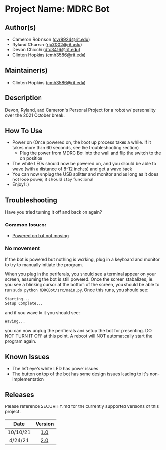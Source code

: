 # Project Name: MDRC Bot

## Author(s)
- Cameron Robinson (cvr8924@rit.edu)
- Ryland Charron (rjc3002@rit.edu)
- Devon Chicchi (dtc3416@rit.edu)
- Clinten Hopkins (cmh3586@rit.edu)

## Maintainer(s)
- Clinten Hopkins (cmh3586@rit.edu)

## Description
Devon, Ryland, and Cameron's Personal Project for a robot w/ personality over the 2021 October break.

## How To Use
- Power on (Once powered on, the boot up process takes a while. If it takes more than 60 seconds, see the troubleshooting section)
    - Plug the power from MDRC Bot into the wall and flip the switch to the on position
- The white LEDs should now be powered on, and you should be able to wave (with a distance of 8-12 inches) and get a 
wave back
- You can now unplug the USB splitter and monitor and as long as it does not lose power, it should stay functional
- Enjoy! :)

## Troubleshooting
Have you tried turning it off and back on again?

### Common Issues:
- [Powered on but not moving](#no-movement)

### No movement
If the bot is powered but nothing is working, plug in a keyboard and monitor to try to manually initiate the program.

When you plug in the periferals, you should see a terminal appear on your screen, assuming the bot is still powered. Once the screen
stabalizes, ie. you see a blinking cursor at the bottom of the screen, you should be able to run `sudo python MDRCBot/src/main.py`. Once
this runs, you should see:

```
Starting...
Setup Complete...
```
 
 and if you wave to it you should see:
 
 ```
 Waving...
 ```
you can now unplug the perifierals and setup the bot for presenting. DO NOT TURN IT OFF at this point. A reboot will NOT automatically
start the program again. 

## Known Issues
- The left eye's white LED has power issues
- The button on top of the bot has some design issues leading to it's non-implementation

## Releases
Please reference SECURITY.md for the currently supported versions of this project. 

|    Date    |                             Version                            |
|:----------:|:--------------------------------------------------------------:|
|  10/10/21  |  [1.0](https://github.com/RIT-MDRC/MDRCBot/releases/tag/v1.0)  |
|   4/24/21  |  [2.0](https://github.com/RIT-MDRC/MDRCBot/releases/tag/v2.0)  |
